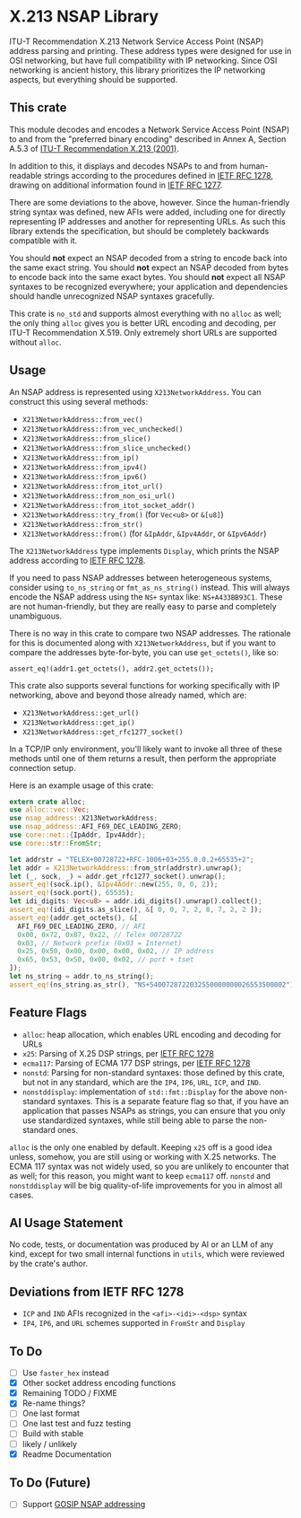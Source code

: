 # X.213 NSAP Library

ITU-T Recommendation X.213 Network Service Access Point (NSAP) address parsing
and printing. These address types were designed for use in OSI networking, but
have full compatibility with IP networking. Since OSI networking is ancient
history, this library prioritizes the IP networking aspects, but everything
should be supported.

## This crate

This module decodes and encodes a Network Service Access Point (NSAP) to and
from the "preferred binary encoding" described in Annex A, Section A.5.3 of
[ITU-T Recommendation X.213 (2001)](https://www.itu.int/rec/T-REC-X.213-200110-I/en).

In addition to this, it displays and decodes NSAPs to and from human-readable
strings according to the procedures defined in
[IETF RFC 1278](https://datatracker.ietf.org/doc/rfc1278/), drawing on
additional information found in
[IETF RFC 1277](https://datatracker.ietf.org/doc/html/rfc1277).

There are some deviations to the above, however. Since the human-friendly string
syntax was defined, new AFIs were added, including one for directly representing
IP addresses and another for representing URLs. As such this library extends the
specification, but should be completely backwards compatible with it.

You should **not** expect an NSAP decoded from a string to encode back into the
same exact string. You should **not** expect an NSAP decoded from bytes to
encode back into the same exact bytes. You should **not** expect all NSAP
syntaxes to be recognized everywhere; your application and dependencies should
handle unrecognized NSAP syntaxes gracefully.

This crate is `no_std` and supports almost everything with no `alloc` as well;
the only thing `alloc` gives you is better URL encoding and decoding, per
ITU-T Recommendation X.519. Only extremely short URLs are supported without
`alloc`.

## Usage

An NSAP address is represented using `X213NetworkAddress`. You can construct
this using several methods:

- `X213NetworkAddress::from_vec()`
- `X213NetworkAddress::from_vec_unchecked()`
- `X213NetworkAddress::from_slice()`
- `X213NetworkAddress::from_slice_unchecked()`
- `X213NetworkAddress::from_ip()`
- `X213NetworkAddress::from_ipv4()`
- `X213NetworkAddress::from_ipv6()`
- `X213NetworkAddress::from_itot_url()`
- `X213NetworkAddress::from_non_osi_url()`
- `X213NetworkAddress::from_itot_socket_addr()`
- `X213NetworkAddress::try_from()` (for `Vec<u8>` or `&[u8]`)
- `X213NetworkAddress::from_str()`
- `X213NetworkAddress::from()` (for `&IpAddr`, `&Ipv4Addr`, or `&Ipv6Addr`)

The `X213NetworkAddress` type implements `Display`, which prints the NSAP
address according to [IETF RFC 1278](https://datatracker.ietf.org/doc/rfc1278/).

If you need to pass NSAP addresses between heterogeneous systems, consider using
`to_ns_string` or `fmt_as_ns_string()` instead. This will always encode the
NSAP address using the `NS+` syntax like: `NS+A433BB93C1`. These are not
human-friendly, but they are really easy to parse and completely unambiguous.

There is no way in this crate to compare two NSAP addresses. The rationale for
this is documented along with `X213NetworkAddress`, but if you want to compare
the addresses byte-for-byte, you can use `get_octets()`, like so:

```rust,ignore
assert_eq!(addr1.get_octets(), addr2.get_octets());
```

This crate also supports several functions for working specifically with IP
networking, above and beyond those already named, which are:

- `X213NetworkAddress::get_url()`
- `X213NetworkAddress::get_ip()`
- `X213NetworkAddress::get_rfc1277_socket()`

In a TCP/IP only environment, you'll likely want to invoke all three of these
methods until one of them returns a result, then perform the appropriate
connection setup.

Here is an example usage of this crate:

```rust
extern crate alloc;
use alloc::vec::Vec;
use nsap_address::X213NetworkAddress;
use nsap_address::AFI_F69_DEC_LEADING_ZERO;
use core::net::{IpAddr, Ipv4Addr};
use core::str::FromStr;

let addrstr = "TELEX+00728722+RFC-1006+03+255.0.0.2+65535+2";
let addr = X213NetworkAddress::from_str(addrstr).unwrap();
let (_, sock, _) = addr.get_rfc1277_socket().unwrap();
assert_eq!(sock.ip(), &Ipv4Addr::new(255, 0, 0, 2));
assert_eq!(sock.port(), 65535);
let idi_digits: Vec<u8> = addr.idi_digits().unwrap().collect();
assert_eq!(idi_digits.as_slice(), &[ 0, 0, 7, 2, 8, 7, 2, 2 ]);
assert_eq!(addr.get_octets(), &[
  AFI_F69_DEC_LEADING_ZERO, // AFI
  0x00, 0x72, 0x87, 0x22, // Telex 00728722
  0x03, // Network prefix (0x03 = Internet)
  0x25, 0x50, 0x00, 0x00, 0x00, 0x02, // IP address
  0x65, 0x53, 0x50, 0x00, 0x02, // port + tset
]);
let ns_string = addr.to_ns_string();
assert_eq!(ns_string.as_str(), "NS+5400728722032550000000026553500002");
```

## Feature Flags

- `alloc`: heap allocation, which enables URL encoding and decoding for URLs
- `x25`: Parsing of X.25 DSP strings, per
  [IETF RFC 1278](https://datatracker.ietf.org/doc/html/rfc1278)
- `ecma117`: Parsing of ECMA 177 DSP strings, per
  [IETF RFC 1278](https://datatracker.ietf.org/doc/html/rfc1278)
- `nonstd`: Parsing for non-standard syntaxes: those defined by this crate, but
  not in any standard, which are the `IP4`, `IP6`, `URL`, `ICP`, and `IND`.
- `nonstddisplay`: implementation of `std::fmt::Display` for the above
  non-standard syntaxes. This is a separate feature flag so that, if you have an
  application that passes NSAPs as strings, you can ensure that you only use
  standardized syntaxes, while still being able to parse the non-standard ones.

`alloc` is the only one enabled by default. Keeping `x25` off is a good idea
unless, somehow, you are still using or working with X.25 networks. The ECMA 117
syntax was not widely used, so you are unlikely to encounter that as well; for
this reason, you might want to keep `ecma117` off. `nonstd` and `nonstddisplay`
will be big quality-of-life improvements for you in almost all cases.

## AI Usage Statement

No code, tests, or documentation was produced by AI or an LLM of any kind,
except for two small internal functions in `utils`, which were reviewed by the
crate's author.

## Deviations from IETF RFC 1278

- `ICP` and `IND` AFIs recognized in the `<afi>-<idi>-<dsp>` syntax
- `IP4`, `IP6`, and `URL` schemes supported in `FromStr` and `Display`

## To Do

- [ ] Use `faster_hex` instead
- [x] Other socket address encoding functions
- [x] Remaining TODO / FIXME
- [x] Re-name things?
- [ ] One last format
- [ ] One last test and fuzz testing
- [ ] Build with stable
- [ ] likely / unlikely
- [x] Readme Documentation

## To Do (Future)

- [ ] Support [GOSIP NSAP addressing](https://medium.com/@jacstech/jacs-nsap-structure-8cb9a809228b)
